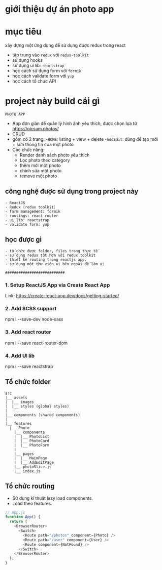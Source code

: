 # giới thiệu dự án photo app

# mục tiêu

xây dựng một ứng dụng để sử dụng được redux trong react

- tập trung vào `redux` với `redux-toolkit`
- sử dụng hooks
- sử dụng ui lib: `reactstrap`
- học cách sử dụng form với `formik`
- học cách validate form với `yup`
- học cách tổ chức API

# project này build cái gì

`PHOTO APP`

- App đơn giản để quản lý hình ảnh yêu thích, được chọn lựa từ https://picsum.photos/
- CRUD
- gồm có 2 trang: -`HOME`: listing + view + delete -`AddEdit`: dùng để tạo mới + sửa thông tin của một photo
- Các chức năng:
  - Render danh sách photo yêu thích
  - Lọc photo theo category
  - thêm mới một photo
  - chỉnh sửa một photo
  - remove một photo

## công nghệ được sử dụng trong project này

    - ReactJS
    - Redux (redux toolkit)
    - form management: formik
    - routings: react router
    - ui lib: reactstrap
    - validate form: yup

## học được gì

    - tổ chức được folder, files trong thực tế
    - sử dụng redux tốt hơn với redux toolkit
    - thiết kế routing trong reactjs app.
    - sử dụng một thư viện ui bên ngoài để làm ui

`###########################`

### 1. Setup ReactJS App via Create React App

Link: https://create-react-app.dev/docs/getting-started/

### 2. Add SCSS support

npm i --save-dev node-sass

### 3. Add react router

npm i --save react-router-dom

### 4. Add UI lib

npm i --save reactstrap

## Tổ chức folder

```
src
|__ assets
|  |__ images
|  |__ styles (global styles)
|
|__ components (shared components)
|
|__ features
  |__ Photo
    |__ components
    |  |__ PhotoList
    |  |__ PhotoCard
    |  |__ PhotoForm
    |
    |__ pages
    |  |__ MainPage
    |  |__ AddEditPage
    |__ photoSlice.js
    |__ index.js
```

## Tổ chức routing

- Sử dụng kĩ thuật lazy load components.
- Load theo features.

```js
// App.js
function App() {
  return (
    <BrowserRouter>
      <Switch>
        <Route path="/photos" component={Photo} />
        <Route path="/user" component={User} />
        <Route component={NotFound} />
      </Switch>
    </BrowserRouter>
  );
}
```

<!-- Hướng dẫn deploy project lên surge.sh


mở terminal:
b1: npm install --save-dev surge
b2: npm run build
b3: cd build
b4: cp index.html 200.html
b5: npx surge
b6: nhập email
b7: nhập password (nhập password nó sẽ không hiện)
b8: nhấn enter khi dòng (project: C:\Users\folder_name\Documents\photo-app2\build\)
b9: thay đổi tên domain: name_domain.surge.sh sau đó nhấn enter
b10: lấy tên domain ở bước 9 chạy thử lên web
......
tesst commit

-->
